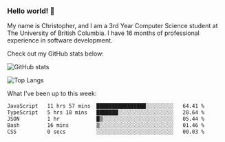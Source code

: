 ### Hello world! 👋
My name is Christopher, and I am a 3rd Year Computer Science student at The University of British Columbia. I have 16 months of professional experience in software development.


Check out my GitHub stats below: 

![GitHub stats](https://github-readme-stats-chrishadrian.vercel.app/api?username=chrishadrian&hide=contribs,issues&count_private=true&show_icons=true&theme=tokyonight)

![Top Langs](https://github-readme-stats-chrishadrian.vercel.app/api/top-langs/?username=chrishadrian&exclude_repo=prodify,cpsc221&layout=compact&theme=tokyonight&langs_count=4)

What I've been up to this week:
<!--START_SECTION:waka-->

```txt
JavaScript   11 hrs 57 mins  ████████████████░░░░░░░░░   64.41 %
TypeScript   5 hrs 18 mins   ███████░░░░░░░░░░░░░░░░░░   28.64 %
JSON         1 hr            █▒░░░░░░░░░░░░░░░░░░░░░░░   05.44 %
Bash         16 mins         ▒░░░░░░░░░░░░░░░░░░░░░░░░   01.46 %
CSS          0 secs          ░░░░░░░░░░░░░░░░░░░░░░░░░   00.03 %
```

<!--END_SECTION:waka-->
<!-- [![willianrod's wakatime stats](https://github-readme-stats.vercel.app/api/wakatime?username=chrishadrian)](https://github.com/anuraghazra/github-readme-stats) -->

<!--
- 🔭 I’m currently working on ...
- 🌱 I’m currently learning ...
- 👯 I’m looking to collaborate on ...
- 🤔 I’m looking for help with ...
- 💬 Ask me about ...
- 📫 How to reach me: ...
- 😄 Pronouns: ...
- ⚡ Fun fact: ...
-->

